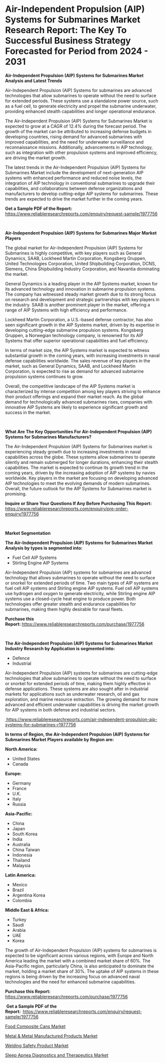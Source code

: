 <p><h1>Air-Independent Propulsion (AIP) Systems for Submarines Market Research Report: The Key To Successful Business Strategy Forecasted for Period from 2024 - 2031</h1></p><p><strong>Air-Independent Propulsion (AIP) Systems for Submarines Market Analysis and Latest Trends</strong></p>
<p><p>Air-Independent Propulsion (AIP) Systems for submarines are advanced technologies that allow submarines to operate without the need to surface for extended periods. These systems use a standalone power source, such as a fuel cell, to generate electricity and propel the submarine underwater, providing enhanced stealth capabilities and longer operational endurance.</p><p>The Air-Independent Propulsion (AIP) Systems for Submarines Market is expected to grow at a CAGR of 12.4% during the forecast period. The growth of the market can be attributed to increasing defense budgets in developing countries, rising demand for advanced submarines with improved capabilities, and the need for underwater surveillance and reconnaissance missions. Additionally, advancements in AIP technology, such as integration with other propulsion systems and improved efficiency, are driving the market growth.</p><p>The latest trends in the Air-Independent Propulsion (AIP) Systems for Submarines Market include the development of next-generation AIP systems with enhanced performance and reduced noise levels, the integration of AIP technology in conventional submarines to upgrade their capabilities, and collaborations between defense organizations and manufacturers to develop cutting-edge AIP systems for submarines. These trends are expected to drive the market further in the coming years.</p></p>
<p><strong>Get a Sample PDF of the Report:&nbsp;</strong> <a href="https://www.reliableresearchreports.com/enquiry/request-sample/1977756">https://www.reliableresearchreports.com/enquiry/request-sample/1977756</a></p>
<p>&nbsp;</p>
<p><strong>Air-Independent Propulsion (AIP) Systems for Submarines Major Market Players</strong></p>
<p><p>The global market for Air-Independent Propulsion (AIP) Systems for Submarines is highly competitive, with key players such as General Dynamics, SAAB, Lockheed Martin Corporation, Kongsberg Gruppen, United Technologies Corporation, United Shipbuilding Corporation, DCNS, Siemens, China Shipbuilding Industry Corporation, and Navantia dominating the market.</p><p>General Dynamics is a leading player in the AIP Systems market, known for its advanced technology and innovation in submarine propulsion systems. The company has witnessed steady market growth due to its strong focus on research and development and strategic partnerships with key players in the industry. SAAB is another prominent player in the market, offering a range of AIP Systems with high efficiency and performance.</p><p>Lockheed Martin Corporation, a U.S.-based defense contractor, has also seen significant growth in the AIP Systems market, driven by its expertise in developing cutting-edge submarine propulsion systems. Kongsberg Gruppen, a Norwegian technology company, is renowned for its AIP Systems that offer superior operational capabilities and fuel efficiency.</p><p>In terms of market size, the AIP Systems market is expected to witness substantial growth in the coming years, with increasing investments in naval defense capabilities worldwide. The sales revenue of key players in the market, such as General Dynamics, SAAB, and Lockheed Martin Corporation, is expected to rise as demand for advanced submarine propulsion systems continues to grow.</p><p>Overall, the competitive landscape of the AIP Systems market is characterized by intense competition among key players striving to enhance their product offerings and expand their market reach. As the global demand for technologically advanced submarines rises, companies with innovative AIP Systems are likely to experience significant growth and success in the market.</p></p>
<p>&nbsp;</p>
<p><strong>What Are The Key Opportunities For Air-Independent Propulsion (AIP) Systems for Submarines Manufacturers?</strong></p>
<p><p>The Air-Independent Propulsion (AIP) Systems for Submarines market is experiencing steady growth due to increasing investments in naval capabilities across the globe. These systems allow submarines to operate silently and remain submerged for longer durations, enhancing their stealth capabilities. The market is expected to continue its growth trend in the coming years, driven by the increasing adoption of AIP systems by navies worldwide. Key players in the market are focusing on developing advanced AIP technologies to meet the evolving demands of modern submarines. Overall, the future outlook for the AIP Systems for Submarines market is promising.</p></p>
<p><strong>Inquire or Share Your Questions If Any Before Purchasing This Report:</strong> <a href="https://www.reliableresearchreports.com/enquiry/pre-order-enquiry/1977756">https://www.reliableresearchreports.com/enquiry/pre-order-enquiry/1977756</a></p>
<p>&nbsp;</p>
<p><strong>Market Segmentation</strong></p>
<p><strong>The Air-Independent Propulsion (AIP) Systems for Submarines Market Analysis by types is segmented into:</strong></p>
<p><ul><li>Fuel Cell AIP Systems</li><li>Stirling Engine AIP Systems</li></ul></p>
<p><p>Air-Independent Propulsion (AIP) systems for submarines are advanced technology that allows submarines to operate without the need to surface or snorkel for extended periods of time. Two main types of AIP systems are fuel cell AIP systems and Stirling engine AIP systems. Fuel cell AIP systems use hydrogen and oxygen to generate electricity, while Stirling engine AIP systems use a closed-cycle heat engine to produce power. Both technologies offer greater stealth and endurance capabilities for submarines, making them highly desirable for naval fleets.</p></p>
<p><strong>Purchase this Report:&nbsp;</strong><a href="https://www.reliableresearchreports.com/purchase/1977756">https://www.reliableresearchreports.com/purchase/1977756</a></p>
<p>&nbsp;</p>
<p><strong>The Air-Independent Propulsion (AIP) Systems for Submarines Market Industry Research by Application is segmented into:</strong></p>
<p><ul><li>Defence</li><li>Industrial</li></ul></p>
<p><p>Air-Independent Propulsion (AIP) systems for submarines are cutting-edge technologies that allow submarines to operate without the need to surface or snorkel for extended periods of time, making them highly effective in defense applications. These systems are also sought after in industrial markets for applications such as underwater research, oil and gas exploration, and marine resource extraction. The growing demand for more advanced and efficient underwater capabilities is driving the market growth for AIP systems in both defense and industrial sectors.</p></p>
<p><a href="https://www.reliableresearchreports.com/air-independent-propulsion-aip-systems-for-submarines-r1977756">&nbsp;https://www.reliableresearchreports.com/air-independent-propulsion-aip-systems-for-submarines-r1977756</a></p>
<p><strong>In terms of Region, the Air-Independent Propulsion (AIP) Systems for Submarines Market Players available by Region are:</strong></p>
<p>
    <p> <strong> North America: </strong>
        <ul>
            <li>United States</li>
            <li>Canada</li>
        </ul>
        </p> 
    <p> <strong> Europe: </strong>
        <ul>
            <li>Germany</li>
            <li>France</li>
            <li>U.K.</li>
            <li>Italy</li>
            <li>Russia</li>
        </ul>
        </p> 
    <p> <strong> Asia-Pacific: </strong>
        <ul>
            <li>China</li>
            <li>Japan</li>
            <li>South Korea</li>
            <li>India</li>
            <li>Australia</li>
            <li>China Taiwan</li>
            <li>Indonesia</li>
            <li>Thailand</li>
            <li>Malaysia</li>
        </ul>
        </p> 
    <p> <strong> Latin America: </strong>
        <ul>
            <li>Mexico</li>
            <li>Brazil</li>
            <li>Argentina Korea</li>
            <li>Colombia</li>
        </ul>
        </p> 
    <p> <strong> Middle East & Africa: </strong>
        <ul>
            <li>Turkey</li>
            <li>Saudi</li>
            <li>Arabia</li>
            <li>UAE</li>
            <li>Korea</li>
        </ul>
    </p>
    </p>
<p><p>The growth of Air-Independent Propulsion (AIP) systems for submarines is expected to be significant across various regions, with Europe and North America leading the market with a combined market share of 60%. The Asia-Pacific region, particularly China, is also anticipated to dominate the market, holding a market share of 30%. The uptake of AIP systems in these regions is being driven by the increasing focus on advanced naval technologies and the need for enhanced submarine capabilities.</p></p>
<p><strong>Purchase this Report: </strong><a href="https://www.reliableresearchreports.com/purchase/1977756">https://www.reliableresearchreports.com/purchase/1977756</a></p>
<p>&nbsp;<strong>Get a Sample PDF of the Report:&nbsp;&nbsp;</strong><a href="https://www.reliableresearchreports.com/enquiry/request-sample/1977756">https://www.reliableresearchreports.com/enquiry/request-sample/1977756</a></p>
<p><strong></strong></p>
<p><p><a href="https://github.com/erickahgreen002024/Market-Research-Report-List-1/blob/main/food-composite-cans-market.md">Food Composite Cans Market</a></p><p><a href="https://issuu.com/reportprime-2/docs/metal-metal-manufactured-products-market-size-2030">Metal & Metal Manufactured Products Market</a></p><p><a href="https://github.com/violawzepeda0462024/Market-Research-Report-List-1/blob/main/welding-safety-product-market.md">Welding Safety Product Market</a></p><p><a href="https://issuu.com/reportprime-2/docs/sleep-apnea-diagnostics-and-therapeutics-market-si">Sleep Apnea Diagnostics and Therapeutics Market</a></p></p>